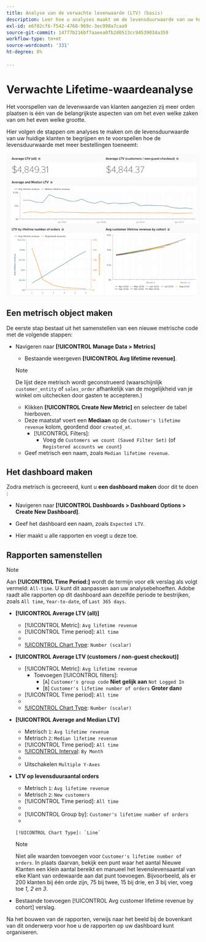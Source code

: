 ```yaml
---
title: Analyse van de verwachte levenwaarde (LTV) (basis)
description: Leer hoe u analyses maakt om de levensduurwaarde van uw huidige klanten te begrijpen en te voorspellen hoe de levensduurwaarde met meer bestellingen toeneemt.
exl-id: e6f02cf6-f542-4768-969c-3ec998a7caa9
source-git-commit: 14777b216bf7aaeea0fb2d0513cc94539034a359
workflow-type: tm+mt
source-wordcount: '331'
ht-degree: 0%

---
```


# Verwachte Lifetime-waardeanalyse

Het voorspellen van de levenwaarde van klanten aangezien zij meer orden plaatsen is één van de belangrijkste aspecten van om het even welke zaken van om het even welke grootte.

Hier volgen de stappen om analyses te maken om de levensduurwaarde van uw huidige klanten te begrijpen en te voorspellen hoe de levensduurwaarde met meer bestellingen toeneemt:

![verwachte levenwaarde](../../assets/expected_ltv_720.png)

## Een metrisch object maken

De eerste stap bestaat uit het samenstellen van een nieuwe metrische code met de volgende stappen:
* Navigeren naar **[!UICONTROL Manage Data > Metrics]**
   * Bestaande weergeven **[!UICONTROL Avg lifetime revenue]**.

   >[!NOTE]
   >
   >De lijst deze metrisch wordt geconstrueerd (waarschijnlijk `customer_entity` of `sales_order` afhankelijk van de mogelijkheid van je winkel om uitchecken door gasten te accepteren.)

   * Klikken **[!UICONTROL Create New Metric]** en selecteer de tabel hierboven.
   * Deze maatstaf voert een **Mediaan** op de `Customer's lifetime revenue` kolom, geordend door `created_at`.
      * [!UICONTROL Filters]:
         * Voeg de `Customers we count (Saved Filter Set)` (of `Registered accounts we count`)
   * Geef metrisch een naam, zoals `Median lifetime revenue`.



## Het dashboard maken

Zodra metrisch is gecreeerd, kunt u **een dashboard maken** door dit te doen :
* Navigeren naar **[!UICONTROL Dashboards > Dashboard Options > Create New Dashboard]**.
* Geef het dashboard een naam, zoals `Expected LTV`.

* Hier maakt u alle rapporten en voegt u deze toe.

## Rapporten samenstellen

>[!NOTE]
>
>Aan **[!UICONTROL Time Period:]** wordt de termijn voor elk verslag als volgt vermeld: `All-time`. U kunt dit aanpassen aan uw analysebehoeften. Adobe raadt alle rapporten op dit dashboard aan dezelfde periode te bestrijken, zoals `All time`, `Year-to-date`, of `Last 365 days`.

* **[!UICONTROL Average LTV (all)]**
   * [!UICONTROL Metric]: `Avg lifetime revenue`
   * [!UICONTROL Time period]: `All time`
   * 
      [!UICONTROL Interval]: `None`
   * [!UICONTROL Chart Type]: `Number (scalar)`

* **[!UICONTROL Average LTV (customers / non-guest checkout)]**
   * [!UICONTROL Metric]: `Avg lifetime revenue`
      * Toevoegen [!UICONTROL filters]:
         * [`A`] `Customer's group code` **Niet gelijk aan** `Not Logged In`
         * [`B`] `Customer's lifetime number of orders` **Groter dan**`0`
   * [!UICONTROL Time period]: `All time`
   * 
      [!UICONTROL Interval]: `None`
   * [!UICONTROL Chart Type]: `Number (scalar)`


* **[!UICONTROL Average and Median LTV]**
   * Metrisch `1`: `Avg lifetime revenue`
   * Metrisch `2`: `Median lifetime revenue`
   * [!UICONTROL Time period]: `All time`
   * [!UICONTROL Interval]: `By Month`
   * 
      [!UICONTROL Chart Type]: `Line`
   * Uitschakelen `Multiple Y-Axes`

* **LTV op levensduuraantal orders**
   * Metrisch `1`: `Avg lifetime revenue`
   * Metrisch `2`: `New customers`
   * [!UICONTROL Time period]: `All time`
   * 
      [!UICONTROL Interval]: `None`
   * [!UICONTROL Group by]: `Customer's lifetime number of orders`
   * 

      [!UICONTROL Chart Type]: `Line`
   >[!NOTE]
   >
   >Niet alle waarden toevoegen voor `Customer's lifetime number of orders`. In plaats daarvan, bekijk een punt waar het aantal Nieuwe Klanten een klein aantal bereikt en manueel het levenslevensaantal van elke Klant van ordewaarde aan dat punt toevoegen. Bijvoorbeeld, als er 200 klanten bij één orde zijn, 75 bij twee, 15 bij drie, en 3 bij vier, voeg toe *1, 2 en 3*.

* Bestaande toevoegen [!UICONTROL Avg customer lifetime revenue by cohort] verslag.

Na het bouwen van de rapporten, verwijs naar het beeld bij de bovenkant van dit onderwerp voor hoe u de rapporten op uw dashboard kunt organiseren.
